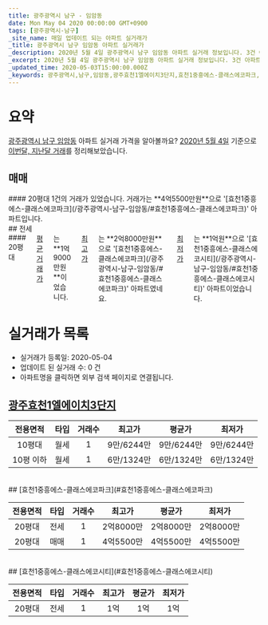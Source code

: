 ```yaml
---
title: 광주광역시 남구 - 임암동
date: Mon May 04 2020 00:00:00 GMT+0900
tags: [광주광역시-남구]
_site_name: 매일 업데이트 되는 아파트 실거래가
_title: 광주광역시 남구 임암동 아파트 실거래가
_description: 2020년 5월 4일 광주광역시 남구 임암동 아파트 실거래 정보입니다. 3건 아파트 정보가 있습니다.
_excerpt: 2020년 5월 4일 광주광역시 남구 임암동 아파트 실거래 정보입니다. 3건 아파트 정보가 있습니다.
_updated_time: 2020-05-03T15:00:00.000Z
_keywords: 광주광역시,남구,임암동,광주효천1엘에이치3단지,효천1중흥에스-클래스에코파크,효천1중흥에스-클래스에코시티
---
```





# 요약
<ins>광주광역시 남구 임암동</ins> 아파트 실거래 가격을 알아볼까요? <ins>2020년 5월 4일</ins> 기준으로 <ins>이번달, 지난달 거래</ins>를 정리해보았습니다.

## 매매
<div class="container">
<div class="twelve columns" markdown="1">
#### 20평대
1건의 거래가 있었습니다. 거래가는 **4억5500만원**으로 '[효천1중흥에스-클래스에코파크](/광주광역시-남구-임암동/#효천1중흥에스-클래스에코파크)' 아파트입니다.
</div>
</div>
## 전세
<div class="container">
<div class="twelve columns" markdown="1">
#### 20평대
<ins>평균 거래가</ins>는 **1억9000만원**이었습니다. <ins>최고가</ins>는 **2억8000만원**으로 '[효천1중흥에스-클래스에코파크](/광주광역시-남구-임암동/#효천1중흥에스-클래스에코파크)' 아파트였네요. <ins>최저가</ins>는 **1억원**으로 '[효천1중흥에스-클래스에코시티](/광주광역시-남구-임암동/#효천1중흥에스-클래스에코시티)' 아파트이었습니다.
</div>
</div>



# 실거래가 목록
- 실거래가 등록일: 2020-05-04
- 업데이트 된 실거래 수: 0 건
- 아파트명을 클릭하면 외부 검색 페이지로 연결됩니다.

## [광주효천1엘에이치3단지](#광주효천1엘에이치3단지)

|전용면적|타입|거래수|최고가|평균가|최저가|
|:---:|:---:|:---:|:---:|:---:|:---:|
|10평대|<span class="deal-type-3">월세</span>|1|9만/6244만|9만/6244만|9만/6244만|
|10평 이하|<span class="deal-type-3">월세</span>|1|6만/1324만|6만/1324만|6만/1324만|

<br/>
## [효천1중흥에스-클래스에코파크](#효천1중흥에스-클래스에코파크)

|전용면적|타입|거래수|최고가|평균가|최저가|
|:---:|:---:|:---:|:---:|:---:|:---:|
|20평대|<span class="deal-type-2">전세</span>|1|2억8000만|2억8000만|2억8000만|
|20평대|<span class="deal-type-1">매매</span>|1|4억5500만|4억5500만|4억5500만|

<br/>
## [효천1중흥에스-클래스에코시티](#효천1중흥에스-클래스에코시티)

|전용면적|타입|거래수|최고가|평균가|최저가|
|:---:|:---:|:---:|:---:|:---:|:---:|
|20평대|<span class="deal-type-2">전세</span>|1|1억|1억|1억|

<br/>



